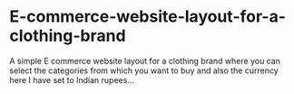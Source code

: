 # E-commerce-website-layout-for-a-clothing-brand
A simple E commerce website layout for a clothing brand where you can select the categories from which you want to buy and also the currency here I have set to Indian rupees...
